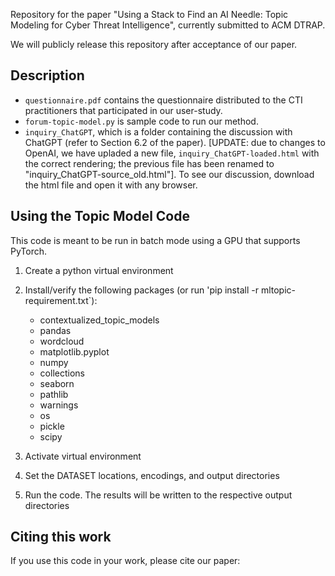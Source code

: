 Repository for the paper "Using a Stack to Find an AI Needle: Topic Modeling for Cyber Threat Intelligence", currently submitted to ACM DTRAP.

We will publicly release this repository after acceptance of our paper.

## Description


* ```questionnaire.pdf``` contains the questionnaire distributed to the CTI practitioners that participated in our user-study.
* ```forum-topic-model.py``` is sample code to run our method.
* ```inquiry_ChatGPT```, which is a folder containing the discussion with ChatGPT (refer to Section 6.2 of the paper). [UPDATE: due to changes to OpenAI, we have upladed a new file, ``inquiry_ChatGPT-loaded.html`` with the correct rendering; the previous file has been renamed to "inquiry_ChatGPT-source_old.html"]. To see our discussion, download the html file and open it with any browser.

## Using the Topic Model Code

This code is meant to be run in batch mode using a GPU that supports PyTorch.

1. Create a python virtual environment
2. Install/verify the following packages (or run 'pip install -r mltopic-requirement.txt`):
	* contextualized_topic_models
	* pandas
	* wordcloud
	* matplotlib.pyplot
	* numpy
	* collections
	* seaborn
	* pathlib
	* warnings
	* os	
	* pickle
	* scipy

3. Activate virtual environment
4. Set the DATASET locations, encodings, and output directories
5. Run the code. The results will be written to the respective output directories

## Citing this work
If you use this code in your work, please cite our paper:

<formatted version goes here>

<bibtex version goes here>
